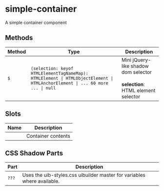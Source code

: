 # simple-container

A simple container component

## Methods

| Method | Type                                             | Description                                      |
|--------|--------------------------------------------------|--------------------------------------------------|
| `$`    | `(selection: keyof HTMLElementTagNameMap): HTMLElement \| HTMLObjectElement \| HTMLAnchorElement \| ... 60 more ... \| null` | Mini jQuery-like shadow dom selector<br /><br />**selection**: HTML element selector |

## Slots

| Name | Description        |
|------|--------------------|
|      | Container contents |

## CSS Shadow Parts

| Part  | Description                                      |
|-------|--------------------------------------------------|
| `???` | Uses the uib-styles.css uibuilder master for variables where available. |
